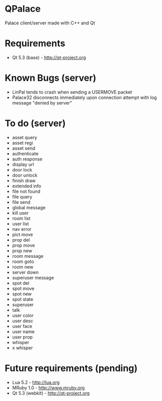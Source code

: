 QPalace
=======

Palace client/server made with C++ and Qt

Requirements
============
* Qt 5.3 (base) - http://qt-project.org

Known Bugs (server)
===================
* LinPal tends to crash when sending a USERMOVE packet
* Palace32 disconnects immediately upon connection attempt with log message "denied by server"

To do (server)
==============
- asset query
- asset regi
- asset send
- authenticate
- auth response
- display url
- door lock
- door unlock
- finish draw
- extended info
- file not found
- file query
- file send
- global message
- kill user
- room list
- user list
- nav error
- pict move
- prop del
- prop move
- prop new
- room message
- room goto
- room new
- server down
- superuser message
- spot del
- spot move
- spot new
- spot state
- superuser
- talk
- user color
- user desc
- user face
- user name
- user prop
- whisper
- x whisper

Future requirements (pending)
=============================
* Lua 5.2 - http://lua.org
* MRuby 1.0 - http://www.mruby.org
* Qt 5.3 (webkit) - http://qt-project.org
